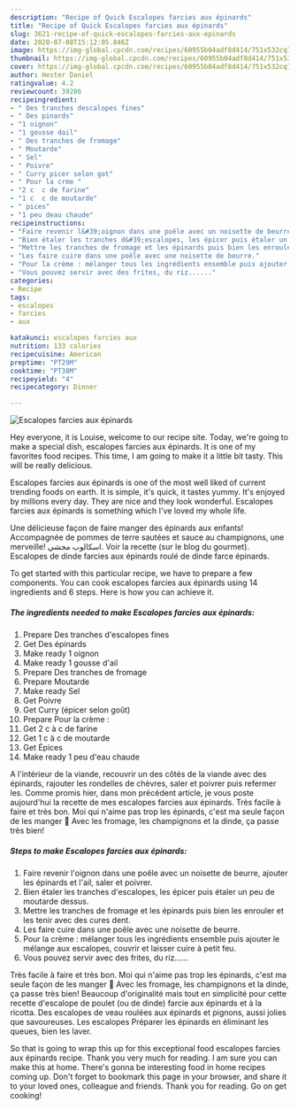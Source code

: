 ```yaml
---
description: "Recipe of Quick Escalopes farcies aux épinards"
title: "Recipe of Quick Escalopes farcies aux épinards"
slug: 3621-recipe-of-quick-escalopes-farcies-aux-epinards
date: 2020-07-08T15:12:05.846Z
image: https://img-global.cpcdn.com/recipes/60955b04adf8d414/751x532cq70/escalopes-farcies-aux-epinards-photo-principale-de-la-recette.jpg
thumbnail: https://img-global.cpcdn.com/recipes/60955b04adf8d414/751x532cq70/escalopes-farcies-aux-epinards-photo-principale-de-la-recette.jpg
cover: https://img-global.cpcdn.com/recipes/60955b04adf8d414/751x532cq70/escalopes-farcies-aux-epinards-photo-principale-de-la-recette.jpg
author: Hester Daniel
ratingvalue: 4.2
reviewcount: 39286
recipeingredient:
- " Des tranches descalopes fines"
- " Des pinards"
- "1 oignon"
- "1 gousse dail"
- " Des tranches de fromage"
- " Moutarde"
- " Sel"
- " Poivre"
- " Curry picer selon got"
- " Pour la crme "
- "2 c  c de farine"
- "1 c  c de moutarde"
- " pices"
- "1 peu deau chaude"
recipeinstructions:
- "Faire revenir l&#39;oignon dans une poêle avec un noisette de beurre, ajouter les épinards et l&#39;ail, saler et poivrer."
- "Bien étaler les tranches d&#39;escalopes, les épicer puis étaler un peu de moutarde dessus."
- "Mettre les tranches de fromage et les épinards puis bien les enrouler et les tenir avec des cures dent."
- "Les faire cuire dans une poêle avec une noisette de beurre."
- "Pour la crème : mélanger tous les ingrédients ensemble puis ajouter le mélange aux escalopes, couvrir et laisser cuire à petit feu."
- "Vous pouvez servir avec des frites, du riz......"
categories:
- Recipe
tags:
- escalopes
- farcies
- aux

katakunci: escalopes farcies aux 
nutrition: 133 calories
recipecuisine: American
preptime: "PT29M"
cooktime: "PT38M"
recipeyield: "4"
recipecategory: Dinner

---
```



![Escalopes farcies aux épinards](https://img-global.cpcdn.com/recipes/60955b04adf8d414/751x532cq70/escalopes-farcies-aux-epinards-photo-principale-de-la-recette.jpg)

Hey everyone, it is Louise, welcome to our recipe site. Today, we're going to make a special dish, escalopes farcies aux épinards. It is one of my favorites food recipes. This time, I am going to make it a little bit tasty. This will be really delicious.

Escalopes farcies aux épinards is one of the most well liked of current trending foods on earth. It is simple, it's quick, it tastes yummy. It's enjoyed by millions every day. They are nice and they look wonderful. Escalopes farcies aux épinards is something which I've loved my whole life.

Une délicieuse façon de faire manger des épinards aux enfants! Accompagnée de pommes de terre sautées et sauce au champignons, une merveille! اسكالوب محشي. Voir la recette (sur le blog du gourmet). Escalopes de dinde farcies aux épinards roulé de dinde farce épinards.


To get started with this particular recipe, we have to prepare a few components. You can cook escalopes farcies aux épinards using 14 ingredients and 6 steps. Here is how you can achieve it.

<!--inarticleads1-->

##### The ingredients needed to make Escalopes farcies aux épinards:

1. Prepare  Des tranches d&#39;escalopes fines
1. Get  Des épinards
1. Make ready 1 oignon
1. Make ready 1 gousse d&#39;ail
1. Prepare  Des tranches de fromage
1. Prepare  Moutarde
1. Make ready  Sel
1. Get  Poivre
1. Get  Curry (épicer selon goût)
1. Prepare  Pour la crème :
1. Get 2 c à c de farine
1. Get 1 c à c de moutarde
1. Get  Épices
1. Make ready 1 peu d&#39;eau chaude


A l&#39;intérieur de la viande, recouvrir un des côtés de la viande avec des épinards, rajouter les rondelles de chèvres, saler et poivrer puis refermer les. Comme promis hier, dans mon précédent article, je vous poste aujourd&#39;hui la recette de mes escalopes farcies aux épinards. Très facile à faire et très bon. Moi qui n&#39;aime pas trop les épinards, c&#39;est ma seule façon de les manger 🙂 Avec les fromage, les champignons et la dinde, ça passe très bien! 

<!--inarticleads2-->

##### Steps to make Escalopes farcies aux épinards:

1. Faire revenir l&#39;oignon dans une poêle avec un noisette de beurre, ajouter les épinards et l&#39;ail, saler et poivrer.
1. Bien étaler les tranches d&#39;escalopes, les épicer puis étaler un peu de moutarde dessus.
1. Mettre les tranches de fromage et les épinards puis bien les enrouler et les tenir avec des cures dent.
1. Les faire cuire dans une poêle avec une noisette de beurre.
1. Pour la crème : mélanger tous les ingrédients ensemble puis ajouter le mélange aux escalopes, couvrir et laisser cuire à petit feu.
1. Vous pouvez servir avec des frites, du riz......


Très facile à faire et très bon. Moi qui n&#39;aime pas trop les épinards, c&#39;est ma seule façon de les manger 🙂 Avec les fromage, les champignons et la dinde, ça passe très bien! Beaucoup d&#39;originalité mais tout en simplicité pour cette recette d&#39;escalope de poulet (ou de dinde) farcie aux épinards et à la ricotta. Des escalopes de veau roulées aux épinards et pignons, aussi jolies que savoureuses. Les escalopes Préparer les épinards en éliminant les queues, bien les laver. 

So that is going to wrap this up for this exceptional food escalopes farcies aux épinards recipe. Thank you very much for reading. I am sure you can make this at home. There's gonna be interesting food in home recipes coming up. Don't forget to bookmark this page in your browser, and share it to your loved ones, colleague and friends. Thank you for reading. Go on get cooking!
